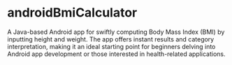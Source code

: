 # androidBmiCalculator
A Java-based Android app for swiftly computing Body Mass Index (BMI) by inputting height and weight. The app offers instant results and category interpretation, making it an ideal starting point for beginners delving into Android app development or those interested in health-related applications.
